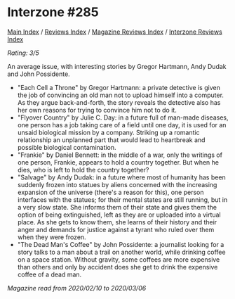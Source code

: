 # Interzone #285

[Main Index](../../../README.md) / [Reviews Index](../../README.md) / [Magazine Reviews Index](../README.md) / [Interzone Reviews Index](README.md)

*Rating: 3/5*

An average issue, with interesting stories by Gregor Hartmann, Andy Dudak and John Possidente.

- "Each Cell a Throne" by Gregor Hartmann: a private detective is given the job of convincing an old man not to upload himself into a computer. As they argue back-and-forth, the story reveals the detective also has her own reasons for trying to convince him not to do it.
- "Flyover Country" by Julie C. Day: in a future full of man-made diseases, one person has a job taking care of a field until one day, it is used for an unsaid biological mission by a company. Striking up a romantic relationship an unplanned part that would lead to heartbreak and possible biological contamination.
- "Frankie" by Daniel Bennett: in the middle of a war, only the writings of one person, Frankie, appears to hold a country together. But when he dies, who is left to hold the country together?
- "Salvage" by Andy Dudak: in a future where most of humanity has been suddenly frozen into statues by aliens concerned with the increasing expansion of the universe (there's a reason for this), one person interfaces with the statues; for their mental states are still running, but in a very slow state. She informs them of their state and gives them the option of being extinguished, left as they are or uploaded into a virtual place. As she gets to know them, she learns of their history and their anger and demands for justice against a tyrant who ruled over them when they were frozen.
- "The Dead Man's Coffee" by John Possidente: a journalist looking for a story talks to a man about a trail on another world, while drinking coffee on a space station. Without gravity, some coffees are more expensive than others and only by accident does she get to drink the expensive coffee of a dead man.

*Magazine read from 2020/02/10 to 2020/03/06*
